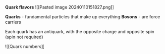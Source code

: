 
**Quark flavors**
![[Pasted image 20240110151827.png]]

**Quarks** - fundamental particles that make up everything
**Bosons** - are force carriers

Each quark has an antiquark, with the opposite charge and opposite spin (spin not required)

![[Quark numbers]]
